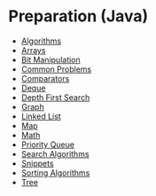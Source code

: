 <!-- generated by markdown-notes-tree -->

# Preparation (Java)

<!-- optional markdown-notes-tree directory description starts here -->

<!-- optional markdown-notes-tree directory description ends here -->

-   [Algorithms](algorithms.md)
-   [Arrays](arrays.md)
-   [Bit Manipulation](bit-manipulation.md)
-   [Common Problems](common-problems.md)
-   [Comparators](comparators.md)
-   [Deque](dequeue.md)
-   [Depth First Search](dfs.md)
-   [Graph](graph.md)
-   [Linked List](linked-list.md)
-   [Map](map.md)
-   [Math](math.md)
-   [Priority Queue](priority-queue.md)
-   [Search Algorithms](search-algorithms.md)
-   [Snippets](snippets.md)
-   [Sorting Algorithms](sorting-algorithms.md)
-   [Tree](tree.md)
